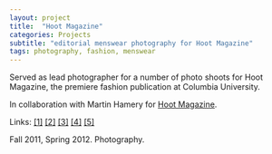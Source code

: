 ```yaml
---
layout: project
title:  "Hoot Magazine"
categories: Projects
subtitle: "editorial menswear photography for Hoot Magazine"
tags: photography, fashion, menswear
---
```

Served as lead photographer for a number of photo shoots
for Hoot Magazine, the premiere fashion publication at Columbia University. 

In collaboration with Martin Hamery for <a href="http://hootmag.org/">Hoot Magazine</a>.

Links: <a href="http://issuu.com/hootmag/docs/hoot_magazine__fall_winter_2011/27">[1]</a>
<a href="http://issuu.com/hootmag/docs/hoot_magazine__spring_summer_2011/27">[2]</a>
<a href="http://issuu.com/hootmag/docs/hoot_magazine__fall_winter_2011/51">[3]</a>
<a href="http://www.hootmag.org/blog/2011/03/06/menswear-winter-trends-chunky-knits-and-alpine-prints/">[4]</a>
<a href="http://www.hootmag.org/blog/2010/11/08/sisters-on-the-runway-fashion-gives-back/">[5]</a>

<p>Fall 2011, Spring 2012. Photography.</p>
